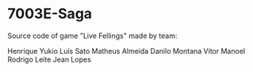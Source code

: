 # 7003E-Saga
Source code of game "Live Fellings" made by team:

Henrique Yukio
Luís Sato
Matheus Almeida
Danilo Montana
Vitor Manoel
Rodrigo Leite
Jean Lopes
